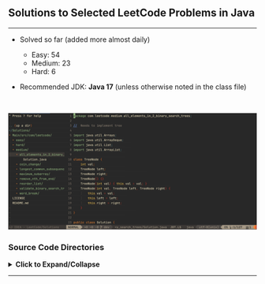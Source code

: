 ## Solutions to Selected LeetCode Problems in Java

---

- Solved so far (added more almost daily)
    + Easy: 54
    + Medium: 23
    + Hard: 6

- Recommended JDK: **Java 17** (unless otherwise noted in the class file)

<br/>

![](./images/Screen_Shot.JPG)

### Source Code Directories

<details>
<summary>
<b>Click to Expand/Collapse</b>
</summary>

</br>

<details> 
<summary> Easy (Expand/Collapse) </summary> 

    Main/src/com/leetcode
    └── easy
        ├── add_binary [***Grind75-Binary-1/1]
        │   └── Solution.java
        ├── backspace_string_compare
        │   └── Solution.java
        ├── balanced_binary_tree [***Grind75-BinaryTree-2/9]
        │   └── Solution.java
        ├── best_time_to_buy_and_sell_stock [***Grind75-Array-2/11, +++H-Array]
        │   └── Solution.java
        ├── binary_search [***Grind75-BinarySearch-1/5, +++H-SortingAndSearching]
        │   └── Solution.java
        ├── binary_tree_inorder_traversal
        │   └── Solution.java
        ├── climbing_stairs [***Grind75-DP-2/5, +++L-DP]
        │   └── Solution.java
        ├── contains_duplicate [***Grind75-Array-4/11, +++H-Array]
        │   └── Solution.java
        ├── count_odd_nums_in_interval_range
        │   └── Solution.java
        ├── counting_bits [+++L-Binary]
        │   └── Solution.java
        ├── degree_of_an_array
        │   └── Solution.class
        ├── diameter_of_binary_tree [***Grind75-BinaryTree-3/9]
        │   └── Solution.java
        ├── fibonacci_number
        │   └── Solution.class
        ├── first_bad_version [***Grind75-BinarySearch-2/5]
        │   └── Solution.java
        ├── flood_fill [***Grind75-Graph-1/10, +++H-Graph]
        │   └── Solution.java
        ├── happy_number
        │   └── Solution.java
        ├── implement_queue_using_stacks [***Grind75-Stack-2/7, +++M-Stack]
        │   └── Solution.java
        ├── intersection_of_two_linked_lists
        │   └── Solution.java
        ├── invert_binary_tree [***Grind75-BinaryTree-1/9, +++H-Tree]
        │   └── Solution.java
        ├── kth_largest_element_in_a_stream
        │   └── Solution.java
        ├── last_stone_weight
        │   └── Solution.java
        ├── linked_list_cycle [***Grind75-LinkedList-2/5, +++M-LinkedList]
        │   └── Solution.java
        ├── longest_common_prefix
        │   └── Solution.java
        ├── longest_palindrome [***Grind75-String-3/8]
        │   └── Solution.java
        ├── lowest_common_ancestor_of_a_bst [***Grind75-BinarySearchTree-1/3, +++H-Tree]
        │   └── Solution.java
        ├── majority_element [***Grind75-Array-3/11]
        │   └── Solution.java
        ├── maximum_depth_of_binary_tree [***Grind75-BinaryTree-4/9, +++H-Tree]
        │   └── Solution.java
        ├── merge_two_sorted_lists [***Grind75-LinkedList-1/5, +++M-LinkedList]
        │   └── Solution.java
        ├── middle_node [***Grind75-LinkedList-4/5]
        │   └── Solution.java
        ├── minimum_cost_climbing_stairs
        │   └── Solution.java
        ├── missing_number [+++L-Binary]
        │   └── Solution.java
        ├── move_zeroes
        │   └── Solution.java
        ├── number_of_1_bits [+++L-Binary]
        │   └── Solution.java
        ├── palindrome_linked_list
        │   └── Solution.java
        ├── palindrome_number
        │   └── Solution.class
        ├── plus_one
        │   └── Solution.java
        ├── ransom_note [+++M-HashTable]
        │   └── Solution.java
        ├── remove_all_adjacent_duplicates_in_string
        │   └── Solution.class
        ├── remove_duplicates_from_sorted_array
        │   └── Solution.java
        ├── remove_element
        │   └── Solution.java
        ├── remove_vowels_from_a_string
        │   └── Solution.java
        ├── reverse_bits [+++L-Binary]
        │   └── Solution.java
        ├── reverse_linked_list [***Grind75-LinkedList-3/5, +++M-LinkedList]
        │   └── Solution.java
        ├── reverse_string
        │   └── Solution.class
        ├── same_tree [+++H-Tree]
        │   └── Solution.java
        ├── search_insert_position
        │   └── Solution.java
        ├── single_number [+++L-Binary]
        │   └── Solution.java
        ├── subtree_of_another_tree [+++H-Tree]
        │   └── Solution.java
        ├── symmetric_tree
        │   └── Solution.java
        ├── two_sum [***Grind75-Array-1/11, +++H-Array, +++M-HashTable]
        │   └── Solution.java
        ├── valid_anagram [***Grind75-String-2/8]
        │   └── Solution.java
        ├── valid_palindrome [***Grind75-String-1/8]
        │   └── Solution.java
        └── valid_parentheses [***Grind75-Stack-1/7, +++M-Stack]
            └── Solution.java

</details>

<details> 
<summary> Medium (Expand/Collapse) </summary> 

    Main/src/com/leetcode
    └── medium
        ├── all_elements_in_2_binary_search_trees
        │   └── Solution.java
        ├── coin_change [***Grind75-DP-3/5, +++L-DP]
        │   └── Solution.java
        ├── find_all_anagrams_in_a_string [***Grind75-String-7/8, +++H-String]
        │   └── Solution.java
        ├── gas_station
        │   └── Solution.java
        ├── group_anagrams [+++H-String, +++M-HashTable]
        │   └── Solution.java
        ├── longest_common_subsequence [+++L-DP]
        │   └── Solution.java
        ├── longest_palindromic_substring [***Grind75-String-6/8, +++H-String]
        │   └── Solution.java
        ├── longest_substring_without_repeating [***Grind75-String-4/8, +++H-String]
        │   └── Solution.class
        ├── maximum_subarray [***Grind75-DP-1/5, +++H-Array]
        │   └── Solution.java
        ├── merge_intervals [***Grind75-Array-9/11, +++M-Interval]
        │   └── Solution.java
        ├── product_of_array_except_self [***Grind75-Array-7/11, +++H-Array]
        │   └── Solution.java
        ├── remove_all_adjacent_duplicates_in_string_ii
        │   └── Solution.class
        ├── remove_duplicate_letters
        │   └── Solution.java
        ├── remove_duplicates_from_sorted_array_ii
        │   └── Solution.java
        ├── remove_nth_from_end [+++M-LinkedList] 
        │   └── Solution.java
        ├── reorder_list [+++M-LinkedList]
        │   └── Solution.java
        ├── reverse_integer
        │   └── Solution.java
        ├── serialize_and_deserialize_bst
        │   └── Solution.java
        ├── simplify_path
        │   └── Solution.java
        ├── three_sum [***Grind75-Array-6/11, +++H-Array-6]
        │   └── Solution.java
        ├── string_to_integer_atoi [***Grind75-String-5/8]
        │   └── Solution.java
        ├── validate_binary_search_tree [***Grind75-BinarySearchTree-2/3, +++H-Tree]
        │   └── Solution.java
        └── word_break [***Grind75-Trie-2/2, +++M-Trie, +++L-DP]
            └── Solution.java
</details>

<details> 
<summary> Hard (Expand/Collapse) </summary> 

    Main/src/com/leetcode
    └── hard
        ├── alien_dictionary [+++H-Graph]
        │   └── Solution.java
        ├── binary_tree_maximum_path_sum
        ├── burst_balloons_312
        ├── distinct_subsequences_115
        ├── edit_distance_72
        ├── find_median_from_data_stream [***Grind75-Heap-3/4, +++M-Heap]
        │   └── Solution.java
        ├── largest_rectangle_in_histogram_84
        ├── longest_increasing_path_in_a_matrix_329
        ├── median_of_two_sorted_arrays [+++H-SortingAndSearching]
        │   └── Solution.java
        ├── merge_k_sorted_lists [***Grind75-Heap-4/4, +++M-Heap, +++M-LinkedList]
        │   └── Solution.java
        ├── minimum_interval_to_include_each_query_1851
        ├── minimum_window_substring [***Grind75-String-8/8, +++H-String]
        │   └── Solution.java
        ├── n_queens_51
        ├── reconstruct_itinerary_332
        ├── regular_expression_matching_10
        ├── reverse_nodes_in_k_group_25
        ├── serialize_and_deserialize_binary_tree
        ├── sliding_window_maximum [+++H-Array]
        │   └── Solution.java
        ├── swim_in_rising_water_778
        ├── trapping_rain_water_42
        ├── word_ladder_127
        └── word_search_ii

</details>

*** [Grind 75 from the Tech Interview Handbook](https://www.techinterviewhandbook.org/grind75) </br>
+++ [Algorithim Study Cheatsheets from the Tech Interview Handbook](https://www.techinterviewhandbook.org/algorithms/study-cheatsheet) </br>
    &nbsp;&nbsp;&nbsp;&nbsp;&nbsp;&nbsp;&nbsp;&nbsp;- H: High Priority/ROI </br>
    &nbsp;&nbsp;&nbsp;&nbsp;&nbsp;&nbsp;&nbsp;&nbsp;- M: Medium Priority/ROI </br>
    &nbsp;&nbsp;&nbsp;&nbsp;&nbsp;&nbsp;&nbsp;&nbsp;- L: Low Priority/ROI </br>

</details>

---
